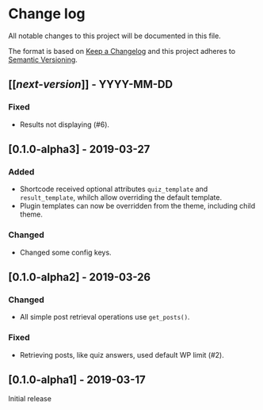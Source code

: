 # Change log
All notable changes to this project will be documented in this file.

The format is based on [Keep a Changelog](http://keepachangelog.com/)
and this project adheres to [Semantic Versioning](http://semver.org/).

## [[*next-version*]] - YYYY-MM-DD
### Fixed
- Results not displaying (#6).

## [0.1.0-alpha3] - 2019-03-27
### Added
- Shortcode received optional attributes `quiz_template` and `result_template`,
whilch allow overriding the default template.
- Plugin templates can now be overridden from the theme, including child theme.

### Changed
- Changed some config keys.

## [0.1.0-alpha2] - 2019-03-26
### Changed
- All simple post retrieval operations use `get_posts()`.

### Fixed
- Retrieving posts, like quiz answers, used default WP limit (#2).

## [0.1.0-alpha1] - 2019-03-17
Initial release
